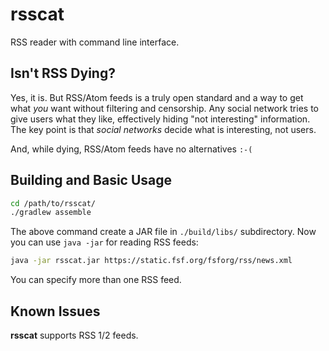 # rsscat

RSS reader with command line interface.

## Isn't RSS Dying?

Yes, it is. But RSS/Atom feeds is a truly open standard and a way to get what _you_ want without filtering and censorship. Any social network tries to give users what they like, effectively hiding "not interesting" information. The key point is that _social networks_ decide what is interesting, not users.

And, while dying, RSS/Atom feeds have no alternatives `:-(`

## Building and Basic Usage

```Bash
cd /path/to/rsscat/
./gradlew assemble
```

The above command create a JAR file in `./build/libs/` subdirectory. Now you can use `java -jar` for reading RSS feeds:

```Bash
java -jar rsscat.jar https://static.fsf.org/fsforg/rss/news.xml
```

You can specify more than one RSS feed.

## Known Issues

__rsscat__ supports RSS 1/2 feeds.

